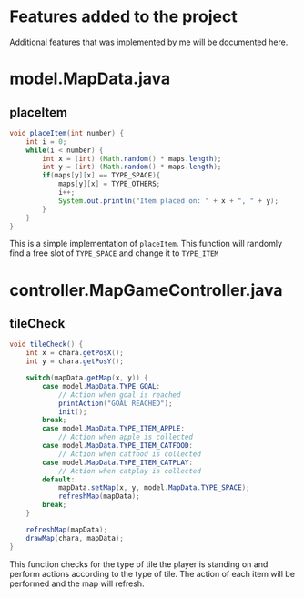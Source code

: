 # Features added to the project
Additional features that was implemented by me will be documented here.

# model.MapData.java
## placeItem
```java
void placeItem(int number) {
    int i = 0;
    while(i < number) {
        int x = (int) (Math.random() * maps.length);
        int y = (int) (Math.random() * maps.length);
        if(maps[y][x] == TYPE_SPACE){
            maps[y][x] = TYPE_OTHERS;
            i++;
            System.out.println("Item placed on: " + x + ", " + y);
        }
    }
}
```
This is a simple implementation of `placeItem`. 
This function will randomly find a free slot of `TYPE_SPACE` and change it to `TYPE_ITEM`

# controller.MapGameController.java
## tileCheck
```java
void tileCheck() {
    int x = chara.getPosX();
    int y = chara.getPosY();

    switch(mapData.getMap(x, y)) {
        case model.MapData.TYPE_GOAL:
            // Action when goal is reached
            printAction("GOAL REACHED");
            init();
        break;
        case model.MapData.TYPE_ITEM_APPLE:
            // Action when apple is collected
        case model.MapData.TYPE_ITEM_CATFOOD:
            // Action when catfood is collected
        case model.MapData.TYPE_ITEM_CATPLAY:
            // Action when catplay is collected
        default:
            mapData.setMap(x, y, model.MapData.TYPE_SPACE);
            refreshMap(mapData);
        break;
    }

    refreshMap(mapData);
    drawMap(chara, mapData);
}
```
This function checks for the type of tile the player is standing on and perform
actions according to the type of tile. The action
of each item will be performed and the map will refresh.
